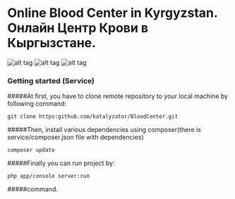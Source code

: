 # Online Blood Center in Kyrgyzstan. Онлайн Центр Крови в Кыргызстане.

![alt tag](https://img.shields.io/badge/php-5.5.9-brightgreen.svg)
![alt tag](https://img.shields.io/badge/symfony-2.7-yellowgreen.svg)
![alt tag](https://img.shields.io/badge/status-stable-yellow.svg)

### Getting started (Service)

#####At first, you have to clone remote repository to your local machine by following command:

```
git clone https:github.com/katalyzator/BloodCenter.git
```
#####Then, install various dependencies using composer(there is service/composer.json file with dependencies)

```
composer update
```

#####Finally you can run project by:

```
php app/console server:run 
```
#####command.
